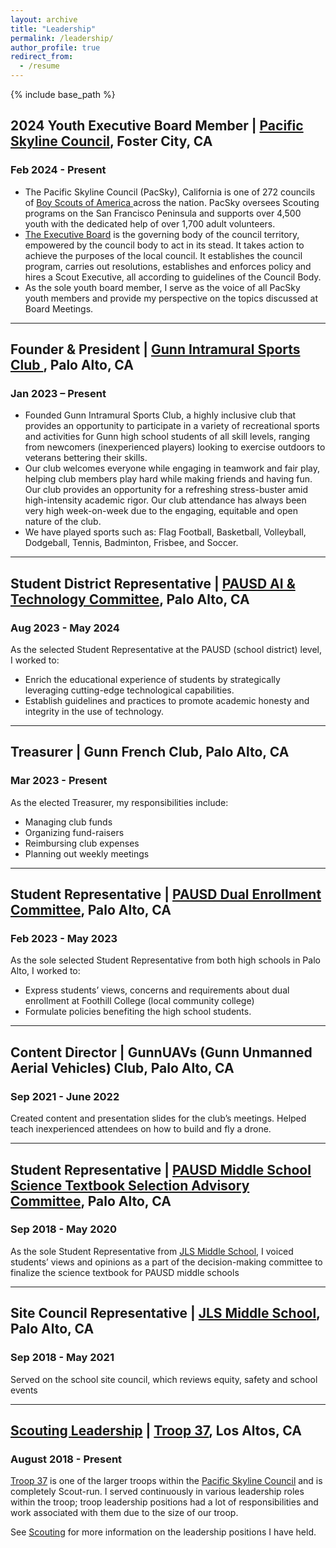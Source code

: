 ```yaml
---
layout: archive
title: "Leadership"
permalink: /leadership/
author_profile: true
redirect_from:
  - /resume
---
```


{% include base_path %}

<h2> 2024 Youth Executive Board Member | <a href="https://pacsky.org/">Pacific Skyline Council</a>, Foster City, CA		     </h2>

<h3> Feb 2024 - Present </h3>
<ul>
<li> The Pacific Skyline Council (PacSky), California is one of 272 councils of <a href="https://www.scouting.org">Boy Scouts of America </a> across the nation. 
PacSky oversees Scouting programs on the San Francisco Peninsula and supports over 4,500 youth with the dedicated
help of over 1,700 adult volunteers. </li>
<li> <a href="https://pacsky.org/about-us/executive-board/">The Executive Board</a> is the governing body of the council territory, empowered by the council body to act in its stead. It takes action to achieve the purposes of the local council.
 It establishes the council program, carries out resolutions, establishes and enforces policy and hires a Scout Executive, all according to guidelines of the Council Body.</li>
<li> As the sole youth board member, I serve as the voice of all PacSky youth members and provide my perspective on the topics discussed at Board Meetings.</li>
</ul>
<hr>
<h2>Founder & President | <a href="https://www.instagram.com/gunn_intramural_sports_club/"> Gunn Intramural Sports Club </a>, Palo Alto, CA                                        </h2>
<h3> Jan 2023 – Present</h3>

<ul>
<li> Founded Gunn Intramural Sports Club, a highly inclusive club that provides an opportunity to participate in a variety of recreational sports and activities for Gunn high school students of all skill levels, ranging from newcomers (inexperienced players) looking to exercise outdoors to veterans bettering their skills. </li>
<li>Our club welcomes everyone while engaging in teamwork and fair play, helping club members play hard while making friends and having fun. Our club provides an opportunity for a refreshing stress-buster amid high-intensity academic rigor. Our club attendance has always been very high week-on-week due to the engaging, equitable and open nature of the club.</li>
<li> We have played sports such as: Flag Football, Basketball, Volleyball, Dodgeball, Tennis, Badminton, Frisbee, and Soccer. </li>
</ul>
<hr>
<h2>Student District Representative  | <a href="https://www.pausd.org/about-us/committees-task-forces/adhoc-committees/technologyai">PAUSD AI & Technology  Committee</a>, Palo Alto, CA              </h2>
<h3>Aug 2023 - May 2024</h3>
As the selected Student Representative at the PAUSD (school district) level, I worked to:
<ul>
<li>Enrich the educational experience of students by strategically leveraging cutting-edge technological capabilities. </li>
<li>Establish guidelines and practices to promote academic honesty and integrity in the use of technology. </li>
</ul>



<hr>
<h2> Treasurer  | Gunn French Club, Palo Alto, CA		                                                                             </h2>
<h3>Mar 2023 - Present</h3>
As the elected Treasurer, my responsibilities include:
<ul>
<li>Managing club funds</li> <li>Organizing fund-raisers</li>  <li>Reimbursing club expenses</li> <li>Planning out weekly meetings</li>
</ul>
<hr>
<h2> Student Representative | <a href="https://www.pausd.org/about-us/committees-task-forces/archived-committees/dual-enrollment">PAUSD Dual Enrollment Committee</a>, Palo Alto, CA		          </h2>
<h3>Feb 2023 - May 2023</h3>
As the sole selected Student Representative from both high schools in Palo Alto, I worked to:
<ul>
<li>Express students’ views, concerns and requirements about dual enrollment at Foothill College (local community college)</li>
<li>Formulate policies benefiting the high school students. </li>
</ul>
<hr>
<h2>Content Director | GunnUAVs (Gunn Unmanned Aerial Vehicles) Club, Palo Alto, CA                                  </h2>
<h3> Sep 2021 - June 2022</h3>
Created content and presentation slides for the club’s meetings.  Helped teach inexperienced attendees on how to build and fly a drone.
<hr>
<h2>Student Representative | <a href="https://go.boarddocs.com/ca/pausd/Board.nsf/goto?open&id=BLZPUJ65DE6B">PAUSD Middle School Science Textbook Selection Advisory Committee</a>, Palo Alto, CA                    </h2>
<h3>Sep 2018 - May 2020</h3>
As the sole Student Representative from <a href="https://jls.pausd.org/">JLS Middle School</a>, I voiced students’ views and opinions as a  part of the decision-making committee to finalize the science textbook for PAUSD middle schools  
<hr>
<h2>Site Council Representative | <a href="https://jls.pausd.org/">JLS Middle School</a>, Palo Alto, CA                                                                  </h2>
<h3>Sep 2018 - May 2021</h3>
Served on the school site council, which reviews equity, safety and school events
<hr>
<h2><a href="https://sangeetsatpathy.github.io/scouting">Scouting Leadership</a> | <a href="https://troop37losaltos.com/">Troop 37</a>, Los Altos, CA</h2>
<h3>August 2018 - Present</h3>
<a href="https://troop37losaltos.com">Troop 37</a> is one of the larger troops within the <a href="https://pacsky.org/">Pacific Skyline Council</a> and is completely Scout-run.
I served continuously in various leadership roles within the troop; troop leadership positions had a lot of responsibilities and work associated with them due to the size of our troop.

See <a href="https://sangeetsatpathy.github.io/scouting">Scouting</a> for more information on the leadership positions I have held.